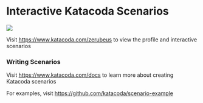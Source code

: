 # Interactive Katacoda Scenarios

[![](http://shields.katacoda.com/katacoda/zerubeus/count.svg)](https://www.katacoda.com/zerubeus "Get your profile on Katacoda.com")

Visit https://www.katacoda.com/zerubeus to view the profile and interactive scenarios

### Writing Scenarios
Visit https://www.katacoda.com/docs to learn more about creating Katacoda scenarios

For examples, visit https://github.com/katacoda/scenario-example
